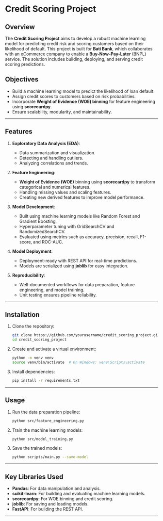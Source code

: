 

# Credit Scoring Project  

## Overview  
The **Credit Scoring Project** aims to develop a robust machine learning model for predicting credit risk and scoring customers based on their likelihood of default. This project is built for **Bati Bank**, which collaborates with an eCommerce company to enable a **Buy-Now-Pay-Later** (BNPL) service. The solution includes building, deploying, and serving credit scoring predictions.  

## Objectives  
- Build a machine learning model to predict the likelihood of loan default.  
- Assign credit scores to customers based on risk probabilities.  
- Incorporate **Weight of Evidence (WOE) binning** for feature engineering using **scorecardpy**.  
- Ensure scalability, modularity, and maintainability.  

---  

## Features  
1. **Exploratory Data Analysis (EDA)**:  
   - Data summarization and visualization.  
   - Detecting and handling outliers.  
   - Analyzing correlations and trends.  

2. **Feature Engineering**:  
   - **Weight of Evidence (WOE)** binning using **scorecardpy** to transform categorical and numerical features.  
   - Handling missing values and scaling features.  
   - Creating new derived features to improve model performance.  

3. **Model Development**:  
   - Built using machine learning models like Random Forest and Gradient Boosting.  
   - Hyperparameter tuning with GridSearchCV and RandomizedSearchCV.  
   - Evaluated using metrics such as accuracy, precision, recall, F1-score, and ROC-AUC.  

4. **Model Deployment**:  
   - Deployment-ready with REST API for real-time predictions.  
   - Models are serialized using **joblib** for easy integration.  

5. **Reproducibility**:  
   - Well-documented workflows for data preparation, feature engineering, and model training.  
   - Unit testing ensures pipeline reliability.  

---  

## Installation  
1. Clone the repository:  
   ```bash  
   git clone https://github.com/yourusername/credit_scoring_project.git  
   cd credit_scoring_project  
   ```  

2. Create and activate a virtual environment:  
   ```bash  
   python -m venv venv  
   source venv/bin/activate  # On Windows: venv\Scripts\activate  
   ```  

3. Install dependencies:  
   ```bash  
   pip install -r requirements.txt  
   ```  

---  

## Usage  
1. Run the data preparation pipeline:  
   ```bash  
   python src/feature_engineering.py  
   ```  

2. Train the machine learning models:  
   ```bash  
   python src/model_training.py  
   ```  

3. Save the trained models:  
   ```bash  
   python scripts/main.py --save-model  
   ```  

---  

## Key Libraries Used  
- **Pandas**: For data manipulation and analysis.  
- **scikit-learn**: For building and evaluating machine learning models.  
- **scorecardpy**: For WOE binning and credit scoring.  
- **joblib**: For saving and loading models.  
- **FastAPI**: For building the REST API.  


---  
